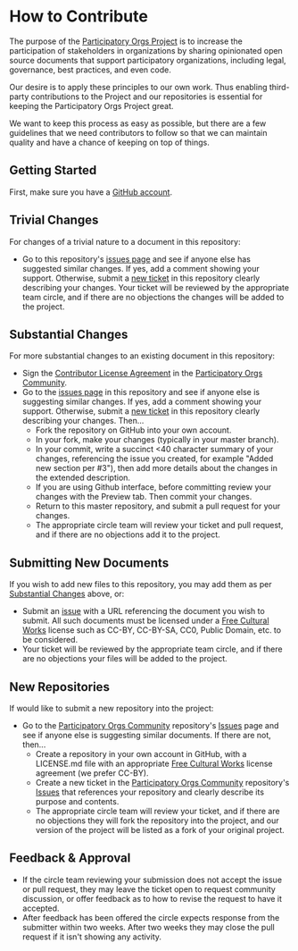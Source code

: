 # How to Contribute

The purpose of the [Participatory Orgs Project](https://github.com/ParticipatoryOrgs) is to increase the participation of stakeholders in organizations by sharing opinionated open source documents that support participatory organizations, including legal, governance, best practices, and even code.

Our desire is to apply these principles to our own work. Thus enabling third-party contributions to the Project and our repositories is essential for keeping the Participatory Orgs Project great.

We want to keep this process as easy as possible, but there are a few guidelines that we need contributors to follow so that we can maintain quality and have a chance of keeping on top of things.

## Getting Started

First, make sure you have a [GitHub account](https://github.com/signup/free).

## Trivial Changes

For changes of a trivial nature to a document in this repository:

* Go to this repository's [issues page](../../issues) and see if anyone else has suggested similar changes. If yes, add a comment showing your support. Otherwise, submit a [new ticket](../../issues/new) in this repository clearly describing your changes. Your ticket will be reviewed by the appropriate team circle, and if there are no objections the changes will be added to the project.

## Substantial Changes

For more substantial changes to an existing document in this repository:

* Sign the [Contributor License Agreement](https://github.com/ParticipatoryOrgs/ParticipatoryOrgs-Community/blob/master/CONTRIBUTOR-LICENSE-AGREEMENT.md) in the [Participatory Orgs Community](https://github.com/ParticipatoryOrgs/ParticipatoryOrgs-Community).
* Go to the [issues page](../../issues) in this repository and see if anyone else is suggesting similar changes. If yes, add a comment showing your support. Otherwise, submit a [new ticket](../../issues/new) in this repository clearly describing your changes. Then...
  * Fork the repository on GitHub into your own account.
  * In your fork, make your changes (typically in your master branch).
  * In your commit, write a succinct <40 character summary of your changes, referencing the issue you created, for example "Added new section per #3"), then add more details about the changes in the extended description.
  * If you are using Github interface, before committing review your changes with the Preview tab. Then commit your changes.
  * Return to this master repository, and submit a pull request for your changes.
  * The appropriate circle team will review your ticket and pull request, and if there are no objections add it to the project.
  
## Submitting New Documents

If you wish to add new files to this repository, you may add them as per [Substantial Changes](#substantial-changes) above, or:
* Submit an [issue](../../issues) with a URL referencing the document you wish to submit. All such documents must be licensed under a [Free Cultural Works](https://creativecommons.org/freeworks) license such as CC-BY, CC-BY-SA, CC0, Public Domain, etc. to be considered.
* Your ticket will be reviewed by the appropriate team circle, and if there are no objections your files will be added to the project.

## New Repositories

If would like to submit a new repository into the project:
* Go to the [Participatory Orgs Community](https://github.com/ParticipatoryOrgs/ParticipatoryOrgs-Community) repository's [Issues](https://github.com/ParticipatoryOrgs/ParticipatoryOrgs-Community/issues) page and see if anyone else is suggesting similar documents. If there are not, then...
  * Create a repository in your own account in GitHub, with a LICENSE.md file with an appropriate [Free Cultural Works](https://creativecommons.org/freeworks) license agreement (we prefer CC-BY).
  * Create a new ticket in the [Participatory Orgs Community](https://github.com/ParticipatoryOrgs/ParticipatoryOrgs-Community) repository's [Issues](https://github.com/ParticipatoryOrgs/ParticipatoryOrgs-Community/issues) that references your repository and clearly describe its purpose and contents.
  * The appropriate circle team will review your ticket, and if there are no objections they will fork the repository into the project, and our version of the project will be listed as a fork of your original project.

## Feedback & Approval

* If the circle team reviewing your submission does not accept the issue or pull request, they may leave the ticket open to request community discussion, or offer feedback as to how to revise the request to have it accepted.
* After feedback has been offered the circle expects response from the submitter within two weeks. After two weeks they may close the pull request if it isn't showing any activity.

